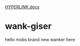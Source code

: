[HYPERLINK.docx](https://github.com/freeloophulk/wank-giser/files/7006028/HYPERLINK.docx)
# wank-giser

hello mobs
brand new wanker here 
